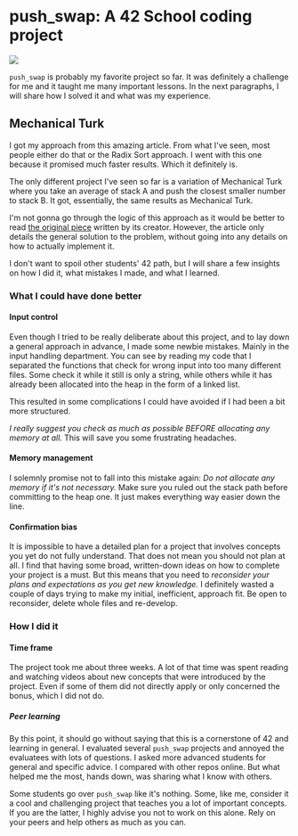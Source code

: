# push_swap: A 42 School coding project

![](https://github.com/migmanu/push_swap/blob/main/push_swap_vid.gif)

`push_swap` is probably my favorite project so far. It was definitely a challenge for me and it taught me many important lessons. 
In the next paragraphs, I will share how I solved it and what was my experience.

## Mechanical Turk
I got my approach from this amazing article. From what I've seen, most people either do that or the Radix Sort approach. I went with this one because it promised much faster results. Which it definitely is.

The only different project I've seen so far is a variation of Mechanical Turk where you take an average of stack A and push the closest smaller number to stack B. It got, essentially, the same results as Mechanical Turk.

I'm not gonna go through the logic of this approach as it would be better to read [the original piece](https://medium.com/@ayogun/push-swap-c1f5d2d41e97) written by its creator. However, the article only details the general solution to the problem, without going into any details on how to actually implement it.

I don't want to spoil other students' 42 path, but I will share a few insights on how I did it, what mistakes I made, and what I learned.

### What I could have done better

#### Input control
Even though I tried to be really deliberate about this project, and to lay down a general approach in advance, I made some newbie mistakes. Mainly in the input handling department. You can see by reading my code that I separated the functions that check for wrong input into too many different files. Some check it while it still is only a string, while others while it has already been allocated into the heap in the form of a linked list.

This resulted in some complications I could have avoided if I had been a bit more structured.

*I really suggest you check as much as possible BEFORE allocating any memory at all.* This will save you some frustrating headaches.

#### Memory management
I solemnly promise not to fall into this mistake again: *Do not allocate any memory if it's not necessary.* Make sure you ruled out the stack path before committing to the heap one. It just makes everything way easier down the line.

#### Confirmation bias
It is impossible to have a detailed plan for a project that involves concepts you yet do not fully understand. That does not mean you should not plan at all. I find that having some broad, written-down ideas on how to complete your project is a must. But this means that you need to *reconsider your plans and expectations as you get new knowledge.* I definitely wasted a couple of days trying to make my initial, inefficient, approach fit. Be open to reconsider, delete whole files and re-develop.

### How I did it

#### Time frame
The project took me about three weeks. A lot of that time was spent reading and watching videos about new concepts that were introduced by the project. Even if some of them did not directly apply or only concerned the bonus, which I did not do.

##### Peer learning
By this point, it should go without saying that this is a cornerstone of 42 and learning in general. I evaluated several `push_swap` projects and annoyed the evaluatees with lots of questions. I asked more advanced students for general and specific advice. I compared with other repos online. But what helped me the most, hands down, was sharing what I know with others.

Some students go over `push_swap` like it's nothing. Some, like me, consider it a cool and challenging project that teaches you a lot of important concepts. If you are the latter, I highly advise you not to work on this alone. Rely on your peers and help others as much as you can.

